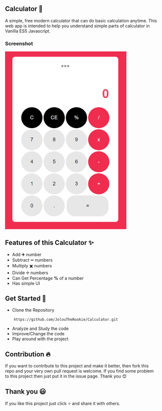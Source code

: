 ## Calculator 🧮
A simple, free modern calculator that can do basic calculation anytime. This web app is intended to help you understand simple parts of calculator in Vanilla ES5 Javascript.

### Screenshot
<img src="screenshot/calcu.PNG" width="400" alt="Calculator Screenshot">

## Features of this Calculator ✨
* Add ➕ number
* Subtract ➖ numbers
* Multiply ✖️ numbers
* Divide ➗ numbers
* Can Get Percentage **%** of a number
* Has simple UI

## Get Started 🦄
* Clone the Repository
```
    https://github.com/JolouTheRookie/Calculator.git 
```
* Analyze and Study the code
* Improve/Change the code
* Play around with the project

## Contribution 🔥
If you want to contribute to this project and make it better, then fork this repo and your very own pull request is welcome. If you find some problem to this project then just put it in the issue page. Thank you 😊


## Thank you 😃
If you like this project just click ⭐ and share it with others.